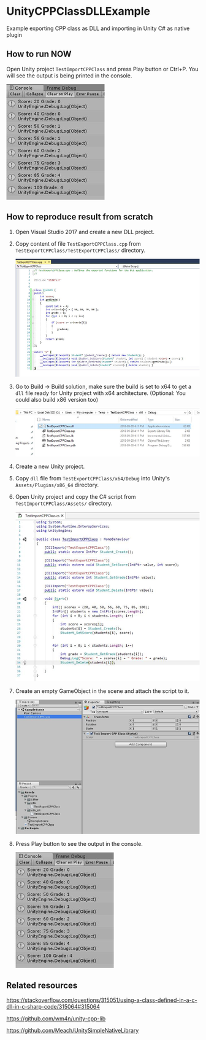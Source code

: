 # UnityCPPClassDLLExample

Example exporting CPP class as DLL and importing in Unity C# as native plugin

## How to run NOW

Open Unity project `TestImportCPPClass` and press Play button or Ctrl+P. You will see the output is being printed in the console.

![unity-output-console](img/42227750_2707342812616539_2434765356070338560_n.jpg)

## How to reproduce result from scratch

1. Open Visual Studio 2017 and create a new DLL project.
2. Copy content of file `TestExportCPPClass.cpp` from `TestExportCPPClass/TestExportCPPClass/` directory.

    ![TestExportCPPClass.cpp](img/42151255_2707336245950529_6861876400492642304_n.jpg)
3. Go to Build -> Build solution, make sure the build is set to x64 to get a
    `dll` file ready for Unity project with x64 architecture.
    (Optional: You could also build x86 version too)

    ![dll-directory](img/42155105_2707337372617083_389608986069958656_n.jpg)
4. Create a new Unity project.
5. Copy `dll` file from `TestExportCPPClass/x64/Debug` into Unity's `Assets/Plugins/x86_64` directory.
6. Open Unity project and copy the C# script from `TestImportCPPClass/Assets/` directory.

    ![TestImportCPPClass.cs](img/42130597_2707341709283316_2299262612510081024_n.jpg)
7. Create an empty GameObject in the scene and attach the script to it.

    ![unity-hierarchy](img/41949974_2707346379282849_3289350954758963200_n.jpg)
8. Press Play button to see the output in the console.

    ![unity-output-console](img/42227750_2707342812616539_2434765356070338560_n.jpg)

## Related resources

<https://stackoverflow.com/questions/315051/using-a-class-defined-in-a-c-dll-in-c-sharp-code/315064#315064>

<https://github.com/wm4n/unity-cpp-lib>

<https://github.com/Meach/UnitySimpleNativeLibrary>